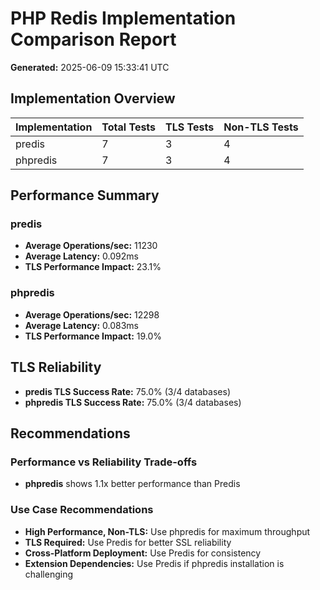 # PHP Redis Implementation Comparison Report

**Generated:** 2025-06-09 15:33:41 UTC

## Implementation Overview

| Implementation | Total Tests | TLS Tests | Non-TLS Tests |
|---|---|---|---|
| predis | 7 | 3 | 4 |
| phpredis | 7 | 3 | 4 |

## Performance Summary

### predis
- **Average Operations/sec:** 11230
- **Average Latency:** 0.092ms
- **TLS Performance Impact:** 23.1%

### phpredis
- **Average Operations/sec:** 12298
- **Average Latency:** 0.083ms
- **TLS Performance Impact:** 19.0%

## TLS Reliability

- **predis TLS Success Rate:** 75.0% (3/4 databases)
- **phpredis TLS Success Rate:** 75.0% (3/4 databases)

## Recommendations

### Performance vs Reliability Trade-offs

- **phpredis** shows 1.1x better performance than Predis

### Use Case Recommendations

- **High Performance, Non-TLS:** Use phpredis for maximum throughput
- **TLS Required:** Use Predis for better SSL reliability
- **Cross-Platform Deployment:** Use Predis for consistency
- **Extension Dependencies:** Use Predis if phpredis installation is challenging
